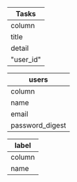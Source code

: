 
| Tasks |
| ---|
| column | type |
| title  | string |
| detail | string |
| "user_id" | bigint |

| users |
| --- |
|column | type |
| name | string |
| email | string |
| password_digest | string |

| label |
| --- |
| column | type |
| name | string |

